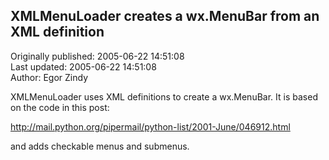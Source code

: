## XMLMenuLoader creates a wx.MenuBar from an XML definition  
Originally published: 2005-06-22 14:51:08  
Last updated: 2005-06-22 14:51:08  
Author: Egor Zindy  
  
XMLMenuLoader uses XML definitions to create a wx.MenuBar. It is based on the code in this post:

http://mail.python.org/pipermail/python-list/2001-June/046912.html

and adds checkable menus and submenus.